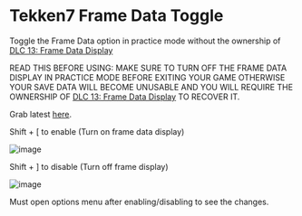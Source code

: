 # Tekken7 Frame Data Toggle
Toggle the Frame Data option in practice mode without the ownership of [DLC 13: Frame Data Display](https://store.steampowered.com/app/1162602)

READ THIS BEFORE USING: MAKE SURE TO TURN OFF THE FRAME DATA DISPLAY IN PRACTICE MODE BEFORE EXITING YOUR GAME OTHERWISE YOUR SAVE DATA WILL BECOME UNUSABLE AND YOU WILL REQUIRE THE OWNERSHIP OF [DLC 13: Frame Data Display](https://store.steampowered.com/app/1162602) TO RECOVER IT.


Grab latest [here](https://github.com/SakifX9/Tekken7FrameDataToggle/releases/latest).

Shift + [ to enable (Turn on frame data display)

![image](https://user-images.githubusercontent.com/16516667/130734622-dc99daf6-b92c-4fda-95ca-8630ef21825d.png)

Shift + ]  to disable (Turn off frame display)

![image](https://user-images.githubusercontent.com/16516667/130734703-4108d17f-1b20-4a68-bfc6-90731d8c87b8.png)


Must open options menu after enabling/disabling to see the changes.

